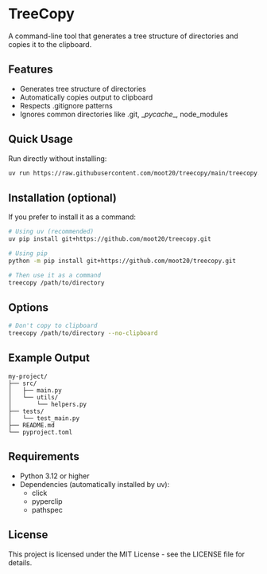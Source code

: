 # TreeCopy

A command-line tool that generates a tree structure of directories and copies it to the clipboard.

## Features

- Generates tree structure of directories
- Automatically copies output to clipboard
- Respects .gitignore patterns
- Ignores common directories like .git, \__pycache__, node_modules

## Quick Usage

Run directly without installing:

```bash
uv run https://raw.githubusercontent.com/moot20/treecopy/main/treecopy.py /path/to/directory
```

## Installation (optional)

If you prefer to install it as a command:

```bash
# Using uv (recommended)
uv pip install git+https://github.com/moot20/treecopy.git

# Using pip
python -m pip install git+https://github.com/moot20/treecopy.git

# Then use it as a command
treecopy /path/to/directory
```

## Options

```bash
# Don't copy to clipboard
treecopy /path/to/directory --no-clipboard
```

## Example Output

```
my-project/
├── src/
│   ├── main.py
│   └── utils/
│       └── helpers.py
├── tests/
│   └── test_main.py
├── README.md
└── pyproject.toml
```

## Requirements

- Python 3.12 or higher
- Dependencies (automatically installed by uv):
  - click
  - pyperclip
  - pathspec

## License

This project is licensed under the MIT License - see the LICENSE file for details.